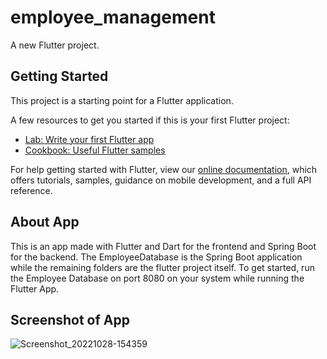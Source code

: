 # employee_management

A new Flutter project.

## Getting Started

This project is a starting point for a Flutter application.

A few resources to get you started if this is your first Flutter project:

- [Lab: Write your first Flutter app](https://flutter.dev/docs/get-started/codelab)
- [Cookbook: Useful Flutter samples](https://flutter.dev/docs/cookbook)

For help getting started with Flutter, view our
[online documentation](https://flutter.dev/docs), which offers tutorials,
samples, guidance on mobile development, and a full API reference.

## About App
This is an app made with Flutter and Dart for the frontend and Spring Boot for the backend.
The EmployeeDatabase is the Spring Boot application while the remaining folders are the flutter project itself.
To get started, run the Employee Database on port 8080 on your system while running the Flutter App.

## Screenshot of App

![Screenshot_20221028-154359](https://user-images.githubusercontent.com/100425157/198655768-cee4a0a9-38c0-4f65-a7cf-a2a4552dba9f.png)
